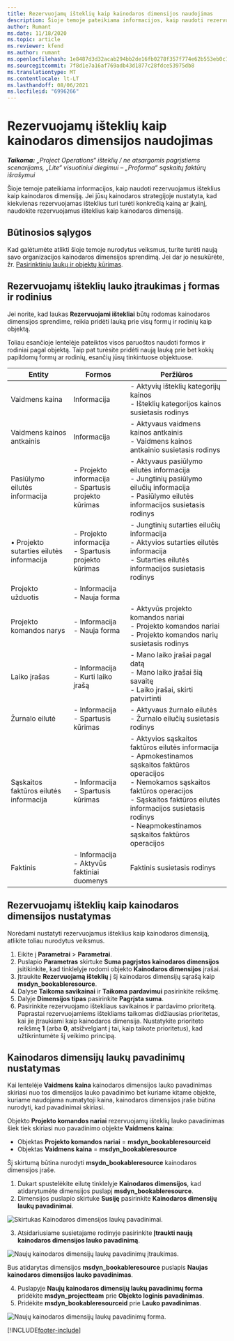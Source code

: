 ```yaml
---
title: Rezervuojamų išteklių kaip kainodaros dimensijos naudojimas
description: Šioje temoje pateikiama informacijos, kaip naudoti rezervuojamus išteklius kaip kainodaros dimensiją.
author: Rumant
ms.date: 11/18/2020
ms.topic: article
ms.reviewer: kfend
ms.author: rumant
ms.openlocfilehash: 1e8487d3d32acab294bb2de16fb0278f357f774e62b553eb0c1ebd5b6246e332
ms.sourcegitcommit: 7f8d1e7a16af769adb43d1877c28fdce53975db8
ms.translationtype: MT
ms.contentlocale: lt-LT
ms.lasthandoff: 08/06/2021
ms.locfileid: "6996266"
---
```

# <a name="use-a-bookable-resource-as-a-pricing-dimension"></a>Rezervuojamų išteklių kaip kainodaros dimensijos naudojimas

 _**Taikoma:** „Project Operations“ išteklių / ne atsargomis pagrįstiems scenarijams, „Lite“ visuotiniui diegimui – „Proforma“ sąskaitų faktūrų išrašymui_ 

Šioje temoje pateikiama informacijos, kaip naudoti rezervuojamus išteklius kaip kainodaros dimensiją. Jei jūsų kainodaros strategijoje nustatyta, kad kiekvienas rezervuojamas išteklius turi turėti konkrečią kainą ar įkainį, naudokite rezervuojamus išteklius kaip kainodaros dimensiją.

## <a name="prerequisites"></a>Būtinosios sąlygos
Kad galėtumėte atlikti šioje temoje nurodytus veiksmus, turite turėti naują savo organizacijos kainodaros dimensijos sprendimą. Jei dar jo nesukūrėte, žr. [Pasirinktinių laukų ir objektų kūrimas](../pricing-costing/create-custom-fields-entities-pricing-dimensions.md).

## <a name="add-the-bookable-resource-field-to-forms-and-views"></a>Rezervuojamų išteklių lauko įtraukimas į formas ir rodinius
Jei norite, kad laukas **Rezervuojami ištekliai** būtų rodomas kainodaros dimensijos sprendime, reikia pridėti lauką prie visų formų ir rodinių kaip objektą.

Toliau esančioje lentelėje pateiktos visos paruoštos naudoti formos ir rodiniai pagal objektą. Taip pat turėsite pridėti naują lauką prie bet kokių papildomų formų ar rodinių, esančių jūsų tinkintuose objektuose.

|   Entity        | Formos   |Peržiūros        |
| ------------------------------|---------------------------------|----------------------------------|
|  Vaidmens kaina| Informacija | - Aktyvių išteklių kategorijų kainos<br> - Išteklių kategorijos kainos susietasis rodinys |
|  Vaidmens kainos antkainis| Informacija| - Aktyvaus vaidmens kainos antkainis<br>- Vaidmens kainos antkainio susietasis rodinys |
|  Pasiūlymo eilutės informacija| - Projekto informacija<br>- Spartusis projekto kūrimas| - Aktyvaus pasiūlymo eilutės informacija<br>- Jungtinių pasiūlymo eilučių informacija<br>- Pasiūlymo eilutės informacijos susietasis rodinys |
|  • Projekto sutarties eilutės informacija| - Projekto informacija<br>- Spartusis projekto kūrimas| - Jungtinių sutarties eilučių informacija<br>- Aktyvios sutarties eilutės informacija<br>- Sutarties eilutės informacijos susietasis rodinys |
|  Projekto užduotis| - Informacija<br>- Nauja forma| &nbsp; |
|  Projekto komandos narys| - Informacija<br>- Nauja forma| - Aktyvūs projekto komandos nariai<br>- Projekto komandos nariai<br>- Projekto komandos narių susietasis rodinys |
|  Laiko įrašas| - Informacija<br>- Kurti laiko įrašą| - Mano laiko įrašai pagal datą<br>- Mano laiko įrašai šią savaitę<br>- Laiko įrašai, skirti patvirtinti|
|  Žurnalo eilutė| - Informacija<br>- Spartusis kūrimas| - Aktyvaus žurnalo eilutės<br>- Žurnalo eilučių susietasis rodinys |
|  Sąskaitos faktūros eilutės informacija| - Informacija<br>- Spartusis kūrimas| - Aktyvios sąskaitos faktūros eilutės informacija<br>- Apmokestinamos sąskaitos faktūros operacijos<br>- Nemokamos sąskaitos faktūros operacijos<br>- Sąskaitos faktūros eilutės informacijos susietasis rodinys <br>- Neapmokestinamos sąskaitos faktūros operacijos|
|  Faktinis| - Informacija<br>- Aktyvūs faktiniai duomenys| Faktinis susietasis rodinys |

## <a name="set-up-a-bookable-resource-as-a-pricing-dimension"></a>Rezervuojamų išteklių kaip kainodaros dimensijos nustatymas
Norėdami nustatyti rezervuojamus išteklius kaip kainodaros dimensiją, atlikite toliau nurodytus veiksmus.

1. Eikite į **Parametrai** > **Parametrai**. 
2. Puslapio **Parametras** skirtuke **Suma pagrįstos kainodaros dimensijos** įsitikinkite, kad tinklelyje rodomi objekto **Kainodaros dimensijos** įrašai. 
2. Įtraukite **Rezervuojamą išteklių** į šį kainodaros dimensijų sąrašą kaip **msdyn_bookableresource**. 
3. Dalyse **Taikoma savikainai** ir **Taikoma pardavimui** pasirinkite reikšmę.
4. Dalyje **Dimensijos tipas** pasirinkite **Pagrįsta suma**. 
5. Pasirinkite rezervuojamo ištekliaus savikainos ir pardavimo prioritetą. Paprastai rezervuojamiems ištekliams taikomas didžiausias prioritetas, kai jie įtraukiami kaip kainodaros dimensija. Nustatykite prioriteto reikšmę **1** (arba **0**, atsižvelgiant į tai, kaip taikote prioritetus), kad užtikrintumėte šį veikimo principą.

## <a name="set-up-pricing-dimension-field-names"></a>Kainodaros dimensijų laukų pavadinimų nustatymas

Kai lentelėje **Vaidmens kaina** kainodaros dimensijos lauko pavadinimas skiriasi nuo tos dimensijos lauko pavadinimo bet kuriame kitame objekte, kuriame naudojama numatytoji kaina, kainodaros dimensijos įraše būtina nurodyti, kad pavadinimai skiriasi.  

Objekto **Projekto komandos nariai** rezervuojamų išteklių lauko pavadinimas šiek tiek skiriasi nuo pavadinimo objekte **Vaidmens kaina**: 

 - Objektas **Projekto komandos nariai** = **msdyn_bookableresourceid**
 - Objektas **Vaidmens kaina** = **msdyn_bookableresource**

Šį skirtumą būtina nurodyti **msydn_bookableresource** kainodaros dimensijos įraše.

1. Dukart spustelėkite eilutę tinklelyje **Kainodaros dimensijos**, kad atidarytumėte dimensijos puslapį **msdyn_bookableresource**.
2. Dimensijos puslapio skirtuke **Susiję** pasirinkite **Kainodaros dimensijų laukų pavadinimai**.

  ![Skirtukas Kainodaros dimensijos laukų pavadinimai.](media/PD-fieldname.png)

3. Atsidariusiame susietajame rodinyje pasirinkite **Įtraukti naują kainodaros dimensijos lauko pavadinimą**.

  ![Naujų kainodaros dimensijų laukų pavadinimų įtraukimas.](media/Add-NewPD-fieldname.png)

  Bus atidarytas dimensijos **msdyn_bookableresource** puslapis **Naujas kainodaros dimensijos lauko pavadinimas**. 

4. Puslapyje **Naujų kainodaros dimensijų laukų pavadinimų forma** pridėkite **msdyn_projectteam** prie **Objekto loginis pavadinimas**.
5. Pridėkite **msdyn_bookableresourceid** prie **Lauko pavadinimas**.

 ![Naujų kainodaros dimensijų laukų pavadinimų forma.](media/PD-fieldname-Added.png)


[!INCLUDE[footer-include](../includes/footer-banner.md)]